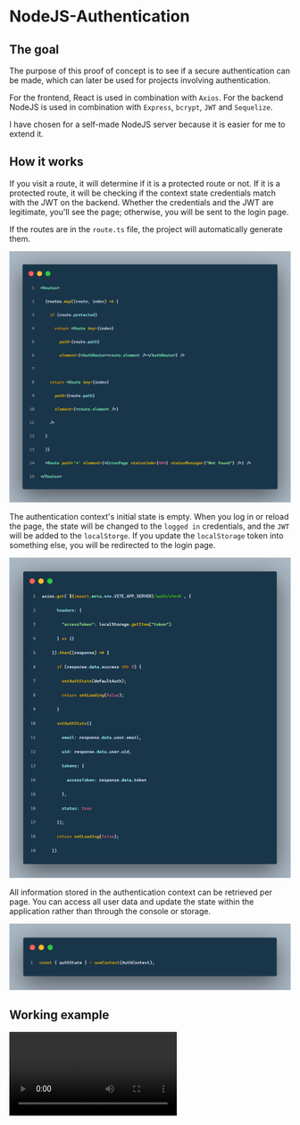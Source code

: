 # NodeJS-Authentication
## The goal
The purpose of this proof of concept is to see if a secure authentication can be made, which can later be used for projects involving authentication.

For the frontend, React is used in combination with `Axios`. For the backend NodeJS is used in combination with `Express`, `bcrypt`, `JWT` and `Sequelize`.

I have chosen for a self-made NodeJS server because it is easier for me to extend it.

## How it works
If you visit a route, it will determine if it is a protected route or not. If it is a protected route, it will be checking if the context state credentials match with the JWT on the backend. Whether the credentials and the JWT are legitimate, you'll see the page; otherwise, you will be sent to the login page.

If the routes are in the `route.ts` file, the project will automatically generate them.

![Route](route.png)

The authentication context's initial state is empty. When you log in or reload the page, the state will be changed to the `logged in` credentials, and the `JWT` will be added to the `localStorge`. If you update the `localStorage` token into something else, you will be redirected to the login page.

![Context check](check.png)

All information stored in the authentication context can be retrieved per page. You can access all user data and update the state within the application rather than through the console or storage.

![Context](context.png)

## Working example
![Check the example of the working product](https://raw.githubusercontent.com/NSMNIA/NodeJS-Authentication/master/na.webm)
